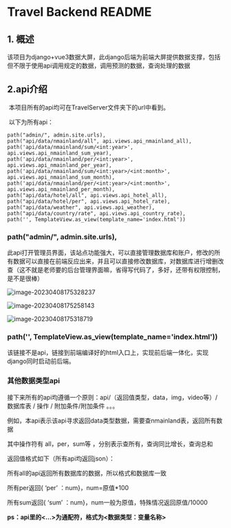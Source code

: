 # Travel Backend README

## 1. 概述

​	该项目为django+vue3数据大屏，此django后端为前端大屏提供数据支撑，包括但不限于使用api调用规定的数据，调用预测的数据，查询处理的数据

## 2.api介绍

​	本项目所有的api均可在TravelServer文件夹下的url中看到。

​	以下为所有api：

```
path("admin/", admin.site.urls),
path("api/data/nmainland/all", api.views.api_nmainland_all),
path('api/data/nmainland/sum/<int:year>', api.views.api_nmainland_sum_year),
path('api/data/nmainland/per/<int:year>', api.views.api_nmainland_per_year),
path('api/data/nmainland/sum/<int:year>/<int:month>', api.views.api_nmainland_sum_month),
path('api/data/nmainland/per/<int:year>/<int:month>', api.views.api_nmainland_per_month),
path("api/data/hotel/all", api.views.api_hotel_all),
path("api/data/hotel/per", api.views.api_hotel_rate),
path("api/data/weather", api.views.api_weather),
path("api/data/country/rate", api.views.api_country_rate),
path('', TemplateView.as_view(template_name='index.html'))
```

### path("admin/", admin.site.urls),

此api打开管理员界面，该站点功能强大，可以直接管理数据库和账户，修改的所有数据可以直接在前端反应出来，并且可以直接修改数据库，对数据库进行增删改查（这不就是老师要的后台管理界面嘛，省得写代码了，多好，还带有权限控制，是不是很棒）

![image-20230408175328237](C:\Users\LIUYAN\AppData\Roaming\Typora\typora-user-images\image-20230408175328237.png)

![image-20230408175258143](C:\Users\LIUYAN\AppData\Roaming\Typora\typora-user-images\image-20230408175258143.png)

![image-20230408175318719](C:\Users\LIUYAN\AppData\Roaming\Typora\typora-user-images\image-20230408175318719.png)



### path('', TemplateView.as_view(template_name='index.html'))

该链接不是api，链接到前端编译好的html入口上，实现前后端一体化，实现django同时启动前后端。

### 其他数据类型api

接下来所有的api均遵循一个原则：api/（返回值类型，data，img，video等）/ 数据库表 / 操作 / 附加条件/附加条件 。。。

例如，本api表示该api寻求返回data类型数据，需要查nmainland表，返回所有数据

其中操作符有 all，per，sum等 ，分别表示查所有，查询同比增长，查询总和

返回值格式如下（所有api均返回json）：

所有all的api返回所有数据库的数据，所以格式和数据库一致

所有per返回{ ‘per’ ：num}，num=原值*100

所有sum返回{ ‘sum’ ：num}，num一般为原值，特殊情况返回原值/10000

**ps：api里的<…>为通配符，格式为<数据类型：变量名称>**